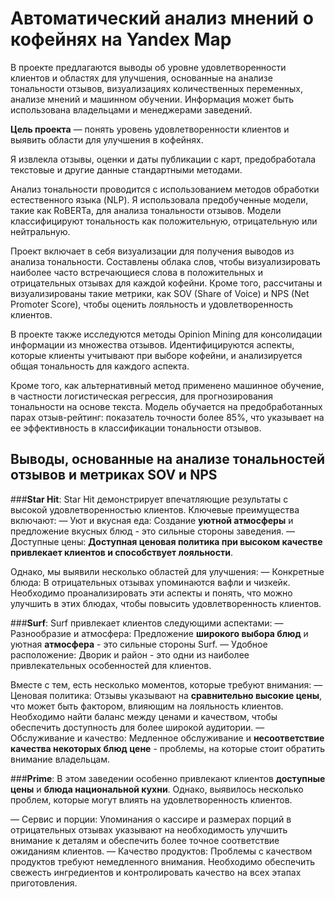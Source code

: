 # Автоматический анализ мнений о кофейнях на Yandex Map

В проекте предлагаются выводы об уровне удовлетворенности клиентов и областях для улучшения, основанные на анализе тональности отзывов, визуализациях количественных переменных, анализе мнений и машинном обучении. Информация может быть использована владельцами и менеджерами заведений.

**Цель проекта** — понять уровень удовлетворенности клиентов и выявить области для улучшения в кофейнях.

Я извлекла отзывы, оценки и даты публикации с карт, предобработала текстовые и другие данные стандартными методами.

Анализ тональности проводится с использованием методов обработки естественного языка (NLP). Я использовала предобученные модели, такие как RoBERTa, для анализа тональности отзывов. Модели классифицируют тональность как положительную, отрицательную или нейтральную.

Проект включает в себя визуализации для получения выводов из анализа тональности. Составлены облака слов, чтобы визуализировать наиболее часто встречающиеся слова в положительных и отрицательных отзывах для каждой кофейни. Кроме того, рассчитаны и визуализированы такие метрики, как SOV (Share of Voice) и NPS (Net Promoter Score), чтобы оценить лояльность и удовлетворенность клиентов.

В проекте также исследуются методы Opinion Mining для консолидации информации из множества отзывов. Идентифицируются аспекты, которые клиенты учитывают при выборе кофейни, и анализируется общая тональность для каждого аспекта.

Кроме того, как альтернативный метод применено машинное обучение, в частности логистическая регрессия, для прогнозирования тональности на основе текста. Модель обучается на предобработанных парах отзыв-рейтинг: показатель точности более 85%, что указывает на ее эффективность в классификации тональности отзывов.

## Выводы, основанные на анализе тональностей отзывов и метриках SOV и NPS

###**Star Hit**:
Star Hit демонстрирует впечатляющие результаты с высокой удовлетворенностью клиентов. Ключевые преимущества включают:
— Уют и вкусная еда: Создание **уютной атмосферы** и предложение вкусных блюд - это сильные стороны заведения.
— Доступные цены: **Доступная ценовая политика при высоком качестве привлекает клиентов и способствует лояльности**.

Однако, мы выявили несколько областей для улучшения:
— Конкретные блюда: В отрицательных отзывах упоминаются вафли и чизкейк. Необходимо проанализировать эти аспекты и понять, что можно улучшить в этих блюдах, чтобы повысить удовлетворенность клиентов.

###**Surf**:
Surf привлекает клиентов следующими аспектами:
— Разнообразие и атмосфера: Предложение **широкого выбора блюд** и уютная **атмосфера** - это сильные стороны Surf.
— Удобное расположение: Дворик и район - это одни из наиболее привлекательных особенностей для клиентов.

Вместе с тем, есть несколько моментов, которые требуют внимания:
— Ценовая политика: Отзывы указывают на **сравнительно высокие цены**, что может быть фактором, влияющим на лояльность клиентов. Необходимо найти баланс между ценами и качеством, чтобы обеспечить доступность для более широкой аудитории.
— Обслуживание и качество: Медленное обслуживание и **несоответствие качества некоторых блюд цене** - проблемы, на которые стоит обратить внимание владельцам.

###**Prime**:
В этом заведении особенно привлекают клиентов **доступные цены** и **блюда национальной кухни**. Однако, выявилось несколько проблем, которые могут влиять на удовлетворенность клиентов.

— Сервис и порции: Упоминания о кассире и размерах порций в отрицательных отзывах указывают на необходимость улучшить внимание к деталям и обеспечить более точное соответствие ожиданиям клиентов.
— Качество продуктов: Проблемы с качеством продуктов требуют немедленного внимания. Необходимо обеспечить свежесть ингредиентов и контролировать качество на всех этапах приготовления.

